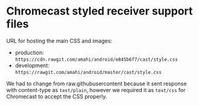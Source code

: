 # Chromecast styled receiver support files

URL for hosting the main CSS and images:

 * production: `https://cdn.rawgit.com/amahi/android/e845b6f7/cast/style.css`
 * development: `https://rawgit.com/amahi/android/master/cast/style.css`

We had to change from raw.githubusercontent because it sent response with content-type as `text/plain`, however we required it as `text/css` for Chromecast to accept the CSS properly.
